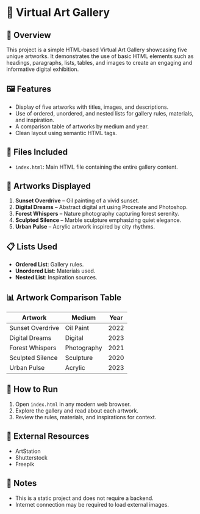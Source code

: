 # 🎨 Virtual Art Gallery

## 📘 Overview
This project is a simple HTML-based Virtual Art Gallery showcasing five unique artworks. It demonstrates the use of basic HTML elements such as headings, paragraphs, lists, tables, and images to create an engaging and informative digital exhibition.

## 🖼️ Features
- Display of five artworks with titles, images, and descriptions.
- Use of ordered, unordered, and nested lists for gallery rules, materials, and inspiration.
- A comparison table of artworks by medium and year.
- Clean layout using semantic HTML tags.

## 📂 Files Included
- `index.html`: Main HTML file containing the entire gallery content.

## 🧩 Artworks Displayed
1. **Sunset Overdrive** – Oil painting of a vivid sunset.
2. **Digital Dreams** – Abstract digital art using Procreate and Photoshop.
3. **Forest Whispers** – Nature photography capturing forest serenity.
4. **Sculpted Silence** – Marble sculpture emphasizing quiet elegance.
5. **Urban Pulse** – Acrylic artwork inspired by city rhythms.

## 📋 Lists Used
- **Ordered List**: Gallery rules.
- **Unordered List**: Materials used.
- **Nested List**: Inspiration sources.

## 📊 Artwork Comparison Table

| Artwork           | Medium       | Year |
|------------------|--------------|------|
| Sunset Overdrive | Oil Paint    | 2022 |
| Digital Dreams   | Digital      | 2023 |
| Forest Whispers  | Photography  | 2021 |
| Sculpted Silence | Sculpture    | 2020 |
| Urban Pulse      | Acrylic      | 2023 |

## 🚀 How to Run
1. Open `index.html` in any modern web browser.
2. Explore the gallery and read about each artwork.
3. Review the rules, materials, and inspirations for context.

## 🔗 External Resources
- ArtStation
- Shutterstock
- Freepik

## 📌 Notes
- This is a static project and does not require a backend.
- Internet connection may be required to load external images.

